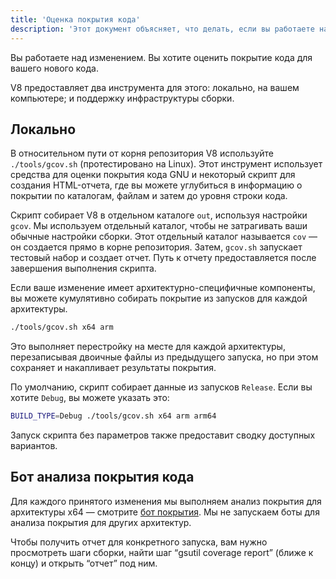 ```yaml
---
title: 'Оценка покрытия кода'
description: 'Этот документ объясняет, что делать, если вы работаете над изменением в V8 и хотите оценить его покрытие кода.'
---
```

Вы работаете над изменением. Вы хотите оценить покрытие кода для вашего нового кода.

V8 предоставляет два инструмента для этого: локально, на вашем компьютере; и поддержку инфраструктуры сборки.

## Локально

В относительном пути от корня репозитория V8 используйте `./tools/gcov.sh` (протестировано на Linux). Этот инструмент использует средства для оценки покрытия кода GNU и некоторый скрипт для создания HTML-отчета, где вы можете углубиться в информацию о покрытии по каталогам, файлам и затем до уровня строки кода.

Скрипт собирает V8 в отдельном каталоге `out`, используя настройки `gcov`. Мы используем отдельный каталог, чтобы не затрагивать ваши обычные настройки сборки. Этот отдельный каталог называется `cov` — он создается прямо в корне репозитория. Затем, `gcov.sh` запускает тестовый набор и создает отчет. Путь к отчету предоставляется после завершения выполнения скрипта.

Если ваше изменение имеет архитектурно-специфичные компоненты, вы можете кумулятивно собирать покрытие из запусков для каждой архитектуры.

```bash
./tools/gcov.sh x64 arm
```

Это выполняет перестройку на месте для каждой архитектуры, перезаписывая двоичные файлы из предыдущего запуска, но при этом сохраняет и накапливает результаты покрытия.

По умолчанию, скрипт собирает данные из запусков `Release`. Если вы хотите `Debug`, вы можете указать это:

```bash
BUILD_TYPE=Debug ./tools/gcov.sh x64 arm arm64
```

Запуск скрипта без параметров также предоставит сводку доступных вариантов.

## Бот анализа покрытия кода

Для каждого принятого изменения мы выполняем анализ покрытия для архитектуры x64 — смотрите [бот покрытия](https://ci.chromium.org/p/v8/builders/luci.v8.ci/V8%20Linux64%20-%20gcov%20coverage). Мы не запускаем боты для анализа покрытия для других архитектур.

Чтобы получить отчет для конкретного запуска, вам нужно просмотреть шаги сборки, найти шаг “gsutil coverage report” (ближе к концу) и открыть “отчет” под ним.
